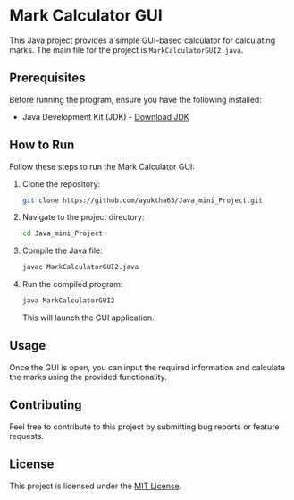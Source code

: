 # Mark Calculator GUI

This Java project provides a simple GUI-based calculator for calculating marks. The main file for the project is `MarkCalculatorGUI2.java`.

## Prerequisites

Before running the program, ensure you have the following installed:

- Java Development Kit (JDK) - [Download JDK](https://www.oracle.com/java/technologies/javase-downloads.html)

## How to Run

Follow these steps to run the Mark Calculator GUI:

1. Clone the repository:

   ```bash
   git clone https://github.com/ayuktha63/Java_mini_Project.git
   ```

2. Navigate to the project directory:

   ```bash
   cd Java_mini_Project
   ```

3. Compile the Java file:

   ```bash
   javac MarkCalculatorGUI2.java
   ```

4. Run the compiled program:

   ```bash
   java MarkCalculatorGUI2
   ```

   This will launch the GUI application.

## Usage

Once the GUI is open, you can input the required information and calculate the marks using the provided functionality.

## Contributing

Feel free to contribute to this project by submitting bug reports or feature requests.

## License

This project is licensed under the [MIT License](LICENSE).
